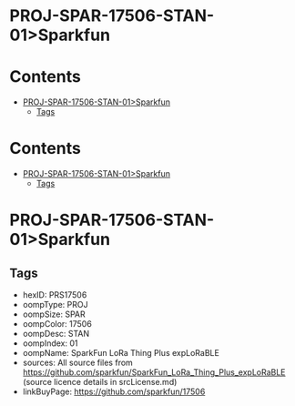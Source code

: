 
PROJ-SPAR-17506-STAN-01>Sparkfun
================================

Contents
========

* [PROJ-SPAR-17506-STAN-01>Sparkfun](#proj-spar-17506-stan-01sparkfun)
	* [Tags](#tags)

Contents
========

* [PROJ-SPAR-17506-STAN-01>Sparkfun](#proj-spar-17506-stan-01sparkfun)
	* [Tags](#tags)

# PROJ-SPAR-17506-STAN-01>Sparkfun

## Tags

- hexID: PRS17506
- oompType: PROJ
- oompSize: SPAR
- oompColor: 17506
- oompDesc: STAN
- oompIndex: 01
- oompName: SparkFun LoRa Thing Plus expLoRaBLE
- sources: All source files from https://github.com/sparkfun/SparkFun_LoRa_Thing_Plus_expLoRaBLE (source licence details in srcLicense.md)
- linkBuyPage: https://github.com/sparkfun/17506
